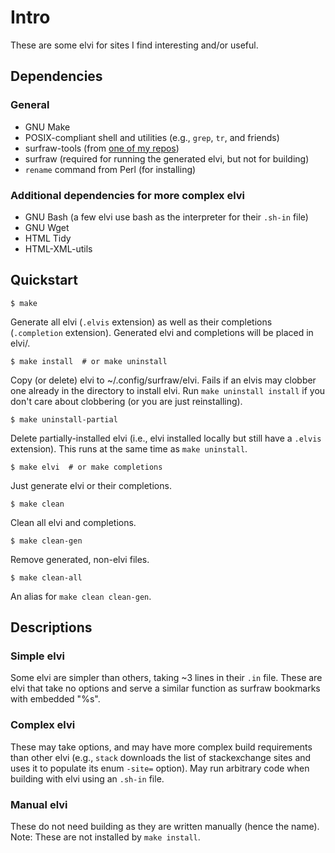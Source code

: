 # Intro

These are some elvi for sites I find interesting and/or useful.

## Dependencies

### General

* GNU Make
* POSIX-compliant shell and utilities (e.g., `grep`, `tr`, and friends)
* surfraw-tools (from [one of my repos](https://github.com/hoboneer/surfraw-elvis-generator))
* surfraw (required for running the generated elvi, but not for building)
* `rename` command from Perl (for installing)

### Additional dependencies for more complex elvi

* GNU Bash (a few elvi use bash as the interpreter for their `.sh-in` file)
* GNU Wget
* HTML Tidy
* HTML-XML-utils

## Quickstart

    $ make

Generate all elvi (`.elvis` extension) as well as their completions
(`.completion` extension).  Generated elvi and completions will be placed in
elvi/.

    $ make install  # or make uninstall

Copy (or delete) elvi to ~/.config/surfraw/elvi.  Fails if an elvis may clobber
one already in the directory to install elvi.  Run `make uninstall install` if
you don't care about clobbering (or you are just reinstalling).

    $ make uninstall-partial

Delete partially-installed elvi (i.e., elvi installed locally but still have a
`.elvis` extension).  This runs at the same time as `make uninstall`.

    $ make elvi  # or make completions

Just generate elvi or their completions.

    $ make clean

Clean all elvi and completions.

    $ make clean-gen

Remove generated, non-elvi files.

    $ make clean-all

An alias for `make clean clean-gen`.

## Descriptions

### Simple elvi

Some elvi are simpler than others, taking ~3 lines in their `.in` file.  These
are elvi that take no options and serve a similar function as surfraw bookmarks
with embedded "%s".

### Complex elvi

These may take options, and may have more complex build requirements than
other elvi (e.g., `stack` downloads the list of stackexchange sites and uses
it to populate its enum `-site=` option).  May run arbitrary code when
building with elvi using an `.sh-in` file.

### Manual elvi

These do not need building as they are written manually (hence the name).
Note: These are not installed by `make install`.
